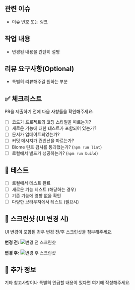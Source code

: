 ## 관련 이슈

- 이슈 번호 또는 링크

## 작업 내용

- 변경된 내용을 간단히 설명

## 리뷰 요구사항(Optional)

- 특별히 리뷰해주길 원하는 부분

## ✅ 체크리스트

PR을 제출하기 전에 다음 사항들을 확인해주세요:

- [ ] 코드가 프로젝트의 코딩 스타일을 따르는가?
- [ ] 새로운 기능에 대한 테스트가 포함되어 있는가?
- [ ] 문서가 업데이트되었는가?
- [ ] 커밋 메시지가 컨벤션을 따르는가?
- [ ] Biome 린트 검사를 통과했는가? (`npm run lint`)
- [ ] 로컬에서 빌드가 성공하는가? (`npm run build`)

## 🧪 테스트

- [ ] 로컬에서 테스트 완료
- [ ] 새로운 기능 테스트 (해당하는 경우)
- [ ] 기존 기능에 영향 없음 확인
- [ ] 다양한 브라우저에서 테스트 (필요시)

## 📸 스크린샷 (UI 변경 시)

UI 변경이 포함된 경우 변경 전/후 스크린샷을 첨부해주세요.

**변경 전:**
![변경 전 스크린샷](링크)

**변경 후:**
![변경 후 스크린샷](링크)

## 📝 추가 정보

기타 참고사항이나 특별히 언급할 내용이 있다면 여기에 작성해주세요. 